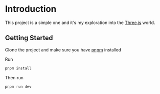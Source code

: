 # Introduction

This project is a simple one and it's my exploration into the [Three.js](https://threejs.org) world.

## Getting Started

Clone the project and make sure you have [pnpm](https://pnpm.io) installed

Run

```bash
pnpm install
```

Then run

 ```bash
pnpm run dev
```
